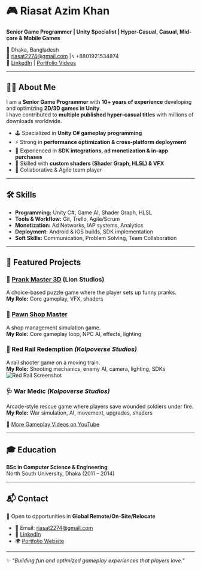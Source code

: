 # 🎮 Riasat Azim Khan  
**Senior Game Programmer | Unity Specialist | Hyper-Casual, Casual, Mid-core & Mobile Games**

📍 Dhaka, Bangladesh  
📧 riasat2274@gmail.com | 📞 +8801921534874  
🔗 [LinkedIn](https://www.linkedin.com/in/riasatazimkhan2274) | [Portfolio Videos](https://www.youtube.com/playlist?list=PLex3x59cEp1x8ZJJiBUzWi0GpRDISmCcP)  

---

## 🧑‍💻 About Me
I am a **Senior Game Programmer** with **10+ years of experience** developing and optimizing **2D/3D games in Unity**.  
I have contributed to **multiple published hyper-casual titles** with millions of downloads worldwide.  

- 🕹️ Specialized in **Unity C# gameplay programming**  
- ⚡ Strong in **performance optimization & cross-platform deployment**  
- 📲 Experienced in **SDK integrations, ad monetization & in-app purchases**  
- 🎨 Skilled with **custom shaders (Shader Graph, HLSL) & VFX**  
- 🤝 Collaborative & Agile team player  

---

## 🛠️ Skills
- **Programming:** Unity C#, Game AI, Shader Graph, HLSL  
- **Tools & Workflow:** Git, Trello, Agile/Scrum  
- **Monetization:** Ad Networks, IAP systems, Analytics
- **Deployment:** Android & iOS builds, SDK implementation  
- **Soft Skills:** Communication, Problem Solving, Team Collaboration  

---

## 🚀 Featured Projects

### 🔫 [Prank Master 3D](https://play.google.com/store/apps/details?id=com.alphapotato.prankster&hl=en&gl=US) (Lion Studios)  
A choice-based puzzle game where the player sets up funny pranks.  
**My Role:** Core gameplay, VFX, shaders  

### 🛒 [Pawn Shop Master](https://play.google.com/store/apps/details?id=com.alphapotato.pawnshopmaster&hl=en&gl=US)  
A shop management simulation game.  
**My Role:** Core gameplay loop, NPC AI, effects, lighting  

### 🚂 Red Rail Redemption *(Kolpoverse Studios)*  
A rail shooter game on a moving train.  
**My Role:** Shooting mechanics, enemy AI, camera, lighting, SDKs  
![Red Rail Screenshot](link-to-image)  

### 🩺 War Medic *(Kolpoverse Studios)*  
Arcade-style rescue game where players save wounded soldiers under fire.  
**My Role:** War simulation, AI, movement, upgrades, shaders  

🎥 [More Gameplay Videos on YouTube](https://www.youtube.com/@yourchannel)  

---

## 🎓 Education
**BSc in Computer Science & Engineering**  
North South University, Dhaka (2011 – 2014)  

---

## 📬 Contact
💼 Open to opportunities in **Global Remote/On-Site/Relocate**  
- 📧 Email: riasat2274@gmail.com  
- 🔗 [LinkedIn](https://www.linkedin.com/in/riasatazimkhan2274)  
- 🌍 [Portfolio Website](https://www.youtube.com/playlist?list=PLex3x59cEp1x8ZJJiBUzWi0GpRDISmCcP)  

---
✨ _“Building fun and optimized gameplay experiences that players love.”_
